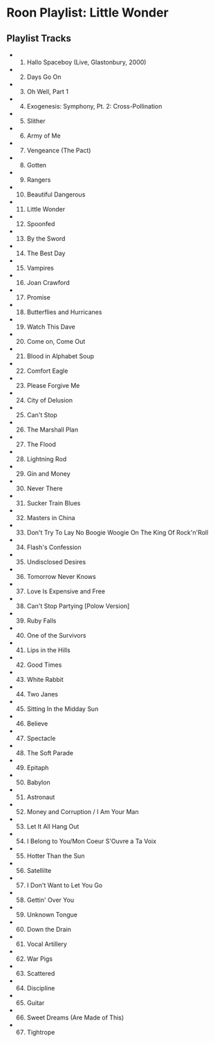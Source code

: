 # Roon Playlist: Little Wonder

## Playlist Tracks


- 1. Hallo Spaceboy (Live, Glastonbury, 2000)
- 2. Days Go On
- 3. Oh Well, Part 1
- 4. Exogenesis: Symphony, Pt. 2: Cross-Pollination
- 5. Slither
- 6. Army of Me
- 7. Vengeance (The Pact)
- 8. Gotten
- 9. Rangers
- 10. Beautiful Dangerous
- 11. Little Wonder
- 12. Spoonfed
- 13. By the Sword
- 14. The Best Day
- 15. Vampires
- 16. Joan Crawford
- 17. Promise
- 18. Butterflies and Hurricanes
- 19. Watch This Dave
- 20. Come on, Come Out
- 21. Blood in Alphabet Soup
- 22. Comfort Eagle
- 23. Please Forgive Me
- 24. City of Delusion
- 25. Can't Stop
- 26. The Marshall Plan
- 27. The Flood
- 28. Lightning Rod
- 29. Gin and Money
- 30. Never There
- 31. Sucker Train Blues
- 32. Masters in China
- 33. Don't Try To Lay No Boogie Woogie On The King Of Rock'n'Roll
- 34. Flash's Confession
- 35. Undisclosed Desires
- 36. Tomorrow Never Knows
- 37. Love Is Expensive and Free
- 38. Can't Stop Partying [Polow Version]
- 39. Ruby Falls
- 40. One of the Survivors
- 41. Lips in the Hills
- 42. Good Times
- 43. White Rabbit
- 44. Two Janes
- 45. Sitting In the Midday Sun
- 46. Believe
- 47. Spectacle
- 48. The Soft Parade
- 49. Epitaph
- 50. Babylon
- 51. Astronaut
- 52. Money and Corruption / I Am Your Man
- 53. Let It All Hang Out
- 54. I Belong to You/Mon Coeur S'Ouvre a Ta Voix
- 55. Hotter Than the Sun
- 56. Satellilte
- 57. I Don't Want to Let You Go
- 58. Gettin' Over You
- 59. Unknown Tongue
- 60. Down the Drain
- 61. Vocal Artillery
- 62. War Pigs
- 63. Scattered
- 64. Discipline
- 65. Guitar
- 66. Sweet Dreams (Are Made of This)
- 67. Tightrope

